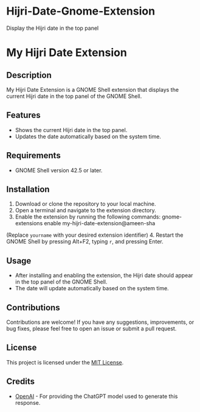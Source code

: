 # Hijri-Date-Gnome-Extension
Display the Hijri date in the top panel
# My Hijri Date Extension

## Description
My Hijri Date Extension is a GNOME Shell extension that displays the current Hijri date in the top panel of the GNOME Shell.

## Features
- Shows the current Hijri date in the top panel.
- Updates the date automatically based on the system time.

## Requirements
- GNOME Shell version 42.5 or later.

## Installation
1. Download or clone the repository to your local machine.
2. Open a terminal and navigate to the extension directory.
3. Enable the extension by running the following commands:
    gnome-extensions enable my-hijri-date-extension@ameen-sha
    
(Replace `yourname` with your desired extension identifier)
4. Restart the GNOME Shell by pressing Alt+F2, typing `r`, and pressing Enter.

## Usage
- After installing and enabling the extension, the Hijri date should appear in the top panel of the GNOME Shell.
- The date will update automatically based on the system time.

## Contributions
Contributions are welcome! If you have any suggestions, improvements, or bug fixes, please feel free to open an issue or submit a pull request.

## License
This project is licensed under the [MIT License](LICENSE).

## Credits
- [OpenAI](https://www.openai.com/) - For providing the ChatGPT model used to generate this response.

